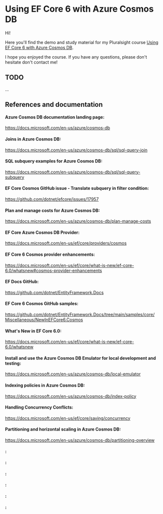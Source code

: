 # Using EF Core 6 with Azure Cosmos DB

Hi!

Here you'll find the demo and study material for my Pluralsight course [Using EF Core 6 with Azure Cosmos DB](https://pluralsight.pxf.io/efcore6-cosmos).

I hope you enjoyed the course. If you have any questions, please don't hesitate don't contact me!

## TODO

...

## References and documentation

#### Azure Cosmos DB documentation landing page:

https://docs.microsoft.com/en-us/azure/cosmos-db

#### Joins in Azure Cosmos DB:

https://docs.microsoft.com/en-us/azure/cosmos-db/sql/sql-query-join

#### SQL subquery examples for Azure Cosmos DB:

https://docs.microsoft.com/en-us/azure/cosmos-db/sql/sql-query-subquery

#### EF Core Cosmos GitHub issue - Translate subquery in filter condition:

https://github.com/dotnet/efcore/issues/17957

#### Plan and manage costs for Azure Cosmos DB:

https://docs.microsoft.com/en-us/azure/cosmos-db/plan-manage-costs

#### EF Core Azure Cosmos DB Provider:

https://docs.microsoft.com/en-us/ef/core/providers/cosmos

#### EF Core 6 Cosmos provider enhancements:

https://docs.microsoft.com/en-us/ef/core/what-is-new/ef-core-6.0/whatsnew#cosmos-provider-enhancements

#### EF Docs GitHub:

https://github.com/dotnet/EntityFramework.Docs

#### EF Core 6 Cosmos GitHub samples:

https://github.com/dotnet/EntityFramework.Docs/tree/main/samples/core/Miscellaneous/NewInEFCore6.Cosmos

#### What's New in EF Core 6.0:

https://docs.microsoft.com/en-us/ef/core/what-is-new/ef-core-6.0/whatsnew

#### Install and use the Azure Cosmos DB Emulator for local development and testing:

https://docs.microsoft.com/en-us/azure/cosmos-db/local-emulator

#### Indexing policies in Azure Cosmos DB:

https://docs.microsoft.com/en-us/azure/cosmos-db/index-policy

#### Handling Concurrency Conflicts:

https://docs.microsoft.com/en-us/ef/core/saving/concurrency

#### Partitioning and horizontal scaling in Azure Cosmos DB:

https://docs.microsoft.com/en-us/azure/cosmos-db/partitioning-overview

#### :



#### :



#### :



#### :



#### :



#### :



